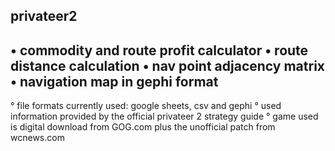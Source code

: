 privateer2 
-------------------
• commodity and route profit calculator
• route distance calculation
• nav point adjacency matrix
• navigation map in gephi format
-------------------
° file formats currently used: google sheets, csv and gephi
° used information provided by the official privateer 2 strategy guide
° game used is digital download from GOG.com plus the unofficial patch from wcnews.com
